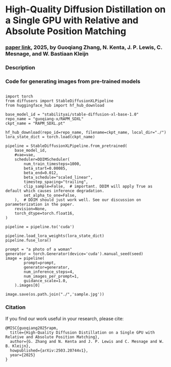 # High-Quality Diffusion Distillation on a Single GPU with Relative and Absolute Position Matching

### [paper link](https://arxiv.org/abs/2503.20744), 2025, by Guoqiang Zhang, N. Kenta, J. P. Lewis, C. Mesnage, and W. Bastiaan Kleijn

### Description 

### Code for generating images from pre-trained models 
```

import torch
from diffusers import StableDiffusionXLPipeline
from huggingface_hub import hf_hub_download

base_model_id = "stabilityai/stable-diffusion-xl-base-1.0"
repo_name = "guoqiang-x/RAPM_SDXL"
ckpt_name = "RAPM_SDXL.pt"

hf_hub_download(repo_id=repo_name, filename=ckpt_name, local_dir="./")
lora_state_dict = torch.load(ckpt_name)

pipeline = StableDiffusionXLPipeline.from_pretrained(
    base_model_id,
    #vae=vae,
    scheduler=DDIMScheduler(
        num_train_timesteps=1000,
        beta_start=0.00085,
        beta_end=0.012,
        beta_schedule="scaled_linear",
        timestep_spacing="trailing",
        clip_sample=False,  # important. DDIM will apply True as default which causes inference degradation.
        set_alpha_to_one=False,
    ),  # DDIM should just work well. See our discussion on parameterization in the paper.
    revision=None,
    torch_dtype=torch.float16,
)

pipeline = pipeline.to('cuda')

pipeline.load_lora_weights(lora_state_dict)
pipeline.fuse_lora()

prompt = "a photo of a woman"
generator = torch.Generator(device='cuda').manual_seed(seed)
image = pipeline(
        prompt=prompt,
        generator=generator,
        num_inference_steps=4,
        num_images_per_prompt=1,
        guidance_scale=1.0,
    ).images[0]

image.save(os.path.join("./",'sample.jpg')) 

```

### Citation

If you find our work useful in your research, please cite:

```
@MISC{guoqiang2025rapm,
  title={High-Quality Diffusion Distillation on a Single GPU with Relative and Absolute Position Matching},
  author={G. Zhang and N. Kenta and J. P. Lewis and C. Mesnage and W. B. Kleijn},
  howpublished={arXiv:2503.20744v1},
  year={2025}
}
```


